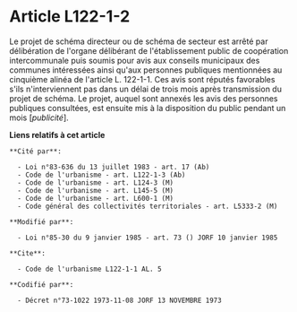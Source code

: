 # Article L122-1-2

Le projet de schéma directeur ou de schéma de secteur est arrêté par délibération de l'organe délibérant de l'établissement
public de coopération intercommunale puis soumis pour avis aux conseils municipaux des communes intéressées ainsi qu'aux
personnes publiques mentionnées au cinquième alinéa de l'article L. 122-1-1. Ces avis sont réputés favorables s'ils
n'interviennent pas dans un délai de trois mois après transmission du projet de schéma. Le projet, auquel sont annexés les
avis des personnes publiques consultées, est ensuite mis à la disposition du public pendant un mois [*publicité*].

**Liens relatifs à cet article**

	**Cité par**:

	  - Loi n°83-636 du 13 juillet 1983 - art. 17 (Ab)
	  - Code de l'urbanisme - art. L122-1-3 (Ab)
	  - Code de l'urbanisme - art. L124-3 (M)
	  - Code de l'urbanisme - art. L145-5 (M)
	  - Code de l'urbanisme - art. L600-1 (M)
	  - Code général des collectivités territoriales - art. L5333-2 (M)

	**Modifié par**:

	  - Loi n°85-30 du 9 janvier 1985 - art. 73 () JORF 10 janvier 1985

	**Cite**:

	  - Code de l'urbanisme L122-1-1 AL. 5

	**Codifié par**:

	  - Décret n°73-1022 1973-11-08 JORF 13 NOVEMBRE 1973
